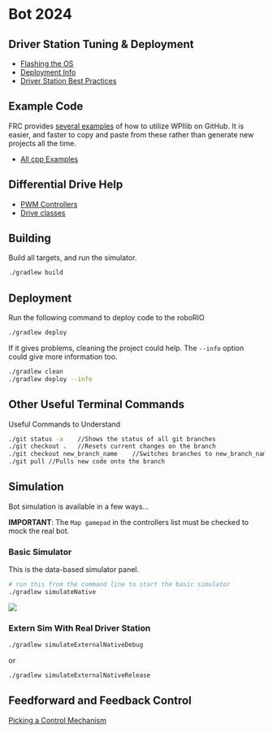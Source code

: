 # Bot 2024

## Driver Station Tuning & Deployment
* [Flashing the OS](https://docs.wpilib.org/en/stable/docs/zero-to-robot/step-3/imaging-your-roborio.html)
* [Deployment Info](https://docs.wpilib.org/en/stable/docs/software/vscode-overview/deploying-robot-code.html#building-and-deploying-robot-code)
* [Driver Station Best Practices](https://frcdocs.wpi.edu/en/2022/docs/software/driverstation/driver-station-best-practices.html)

## Example Code

FRC provides [several examples](https://github.com/wpilibsuite/allwpilib/tree/main/wpilibcExamples/src/main/cpp/examples) of how to utilize WPIlib on GitHub.  It is easier, and faster to copy and paste from these rather than generate new projects all the time.

* [All cpp Examples](https://github.com/wpilibsuite/allwpilib/tree/main/wpilibcExamples/src/main/cpp/examples)

## Differential Drive Help

* [PWM Controllers](https://docs.wpilib.org/en/stable/docs/software/hardware-apis/motors/pwm-controllers.html)
* [Drive classes](https://docs.wpilib.org/en/stable/docs/software/hardware-apis/motors/wpi-drive-classes.html)

## Building
Build all targets, and run the simulator.
```bash
./gradlew build
```

## Deployment
Run the following command to deploy code to the roboRIO
```bash
./gradlew deploy
```

If it gives problems, cleaning the project could help. The `--info` option could give more information too.
```bash
./gradlew clean
./gradlew deploy --info

```

## Other Useful Terminal Commands
Useful Commands to Understand
```bash
./git status -a    //Shows the status of all git branches
./git checkout .   //Resets current changes on the branch
./git checkout new_branch_name    //Switches branches to new_branch_name from a different branch
./git pull //Pulls new code onto the branch
```

## Simulation
Bot simulation is available in a few ways...

**IMPORTANT**: The `Map gamepad` in the controllers list must be checked to mock the real bot.

### Basic Simulator
This is the data-based simulator panel.

```bash
# run this from the command line to start the basic simulator
./gradlew simulateNative
```

![](doc/images/basic-simulator.png)

### Extern Sim With Real Driver Station

```bash
./gradlew simulateExternalNativeDebug
```
or
```bash
./gradlew simulateExternalNativeRelease
```

## Feedforward and Feedback Control

[Picking a Control Mechanism](https://docs.wpilib.org/en/stable/docs/software/advanced-controls/introduction/picking-control-strategy.html)
